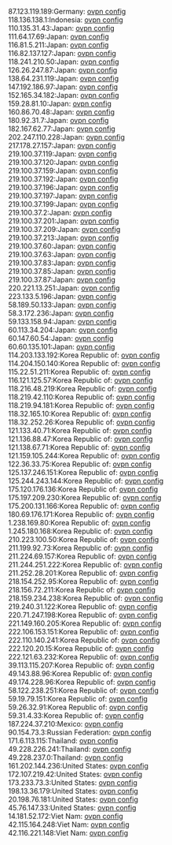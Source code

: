 87.123.119.189:Germany: [ovpn config](vpn/87_123_119_189.ovpn)  
118.136.138.1:Indonesia: [ovpn config](vpn/118_136_138_1.ovpn)  
110.135.31.43:Japan: [ovpn config](vpn/110_135_31_43.ovpn)  
111.64.17.69:Japan: [ovpn config](vpn/111_64_17_69.ovpn)  
116.81.5.211:Japan: [ovpn config](vpn/116_81_5_211.ovpn)  
116.82.137.127:Japan: [ovpn config](vpn/116_82_137_127.ovpn)  
118.241.210.50:Japan: [ovpn config](vpn/118_241_210_50.ovpn)  
126.26.247.87:Japan: [ovpn config](vpn/126_26_247_87.ovpn)  
138.64.231.119:Japan: [ovpn config](vpn/138_64_231_119.ovpn)  
147.192.186.97:Japan: [ovpn config](vpn/147_192_186_97.ovpn)  
152.165.34.182:Japan: [ovpn config](vpn/152_165_34_182.ovpn)  
159.28.81.10:Japan: [ovpn config](vpn/159_28_81_10.ovpn)  
160.86.70.48:Japan: [ovpn config](vpn/160_86_70_48.ovpn)  
180.92.31.7:Japan: [ovpn config](vpn/180_92_31_7.ovpn)  
182.167.62.77:Japan: [ovpn config](vpn/182_167_62_77.ovpn)  
202.247.110.228:Japan: [ovpn config](vpn/202_247_110_228.ovpn)  
217.178.27.157:Japan: [ovpn config](vpn/217_178_27_157.ovpn)  
219.100.37.119:Japan: [ovpn config](vpn/219_100_37_119.ovpn)  
219.100.37.120:Japan: [ovpn config](vpn/219_100_37_120.ovpn)  
219.100.37.159:Japan: [ovpn config](vpn/219_100_37_159.ovpn)  
219.100.37.192:Japan: [ovpn config](vpn/219_100_37_192.ovpn)  
219.100.37.196:Japan: [ovpn config](vpn/219_100_37_196.ovpn)  
219.100.37.197:Japan: [ovpn config](vpn/219_100_37_197.ovpn)  
219.100.37.199:Japan: [ovpn config](vpn/219_100_37_199.ovpn)  
219.100.37.2:Japan: [ovpn config](vpn/219_100_37_2.ovpn)  
219.100.37.201:Japan: [ovpn config](vpn/219_100_37_201.ovpn)  
219.100.37.209:Japan: [ovpn config](vpn/219_100_37_209.ovpn)  
219.100.37.213:Japan: [ovpn config](vpn/219_100_37_213.ovpn)  
219.100.37.60:Japan: [ovpn config](vpn/219_100_37_60.ovpn)  
219.100.37.63:Japan: [ovpn config](vpn/219_100_37_63.ovpn)  
219.100.37.83:Japan: [ovpn config](vpn/219_100_37_83.ovpn)  
219.100.37.85:Japan: [ovpn config](vpn/219_100_37_85.ovpn)  
219.100.37.87:Japan: [ovpn config](vpn/219_100_37_87.ovpn)  
220.221.13.251:Japan: [ovpn config](vpn/220_221_13_251.ovpn)  
223.133.5.196:Japan: [ovpn config](vpn/223_133_5_196.ovpn)  
58.189.50.133:Japan: [ovpn config](vpn/58_189_50_133.ovpn)  
58.3.172.236:Japan: [ovpn config](vpn/58_3_172_236.ovpn)  
59.133.158.94:Japan: [ovpn config](vpn/59_133_158_94.ovpn)  
60.113.34.204:Japan: [ovpn config](vpn/60_113_34_204.ovpn)  
60.147.60.54:Japan: [ovpn config](vpn/60_147_60_54.ovpn)  
60.60.135.101:Japan: [ovpn config](vpn/60_60_135_101.ovpn)  
114.203.133.192:Korea Republic of: [ovpn config](vpn/114_203_133_192.ovpn)  
114.204.150.140:Korea Republic of: [ovpn config](vpn/114_204_150_140.ovpn)  
115.22.51.211:Korea Republic of: [ovpn config](vpn/115_22_51_211.ovpn)  
116.121.125.57:Korea Republic of: [ovpn config](vpn/116_121_125_57.ovpn)  
118.216.48.219:Korea Republic of: [ovpn config](vpn/118_216_48_219.ovpn)  
118.219.42.110:Korea Republic of: [ovpn config](vpn/118_219_42_110.ovpn)  
118.219.94.181:Korea Republic of: [ovpn config](vpn/118_219_94_181.ovpn)  
118.32.165.10:Korea Republic of: [ovpn config](vpn/118_32_165_10.ovpn)  
118.32.252.26:Korea Republic of: [ovpn config](vpn/118_32_252_26.ovpn)  
121.133.40.71:Korea Republic of: [ovpn config](vpn/121_133_40_71.ovpn)  
121.136.88.47:Korea Republic of: [ovpn config](vpn/121_136_88_47.ovpn)  
121.138.67.71:Korea Republic of: [ovpn config](vpn/121_138_67_71.ovpn)  
121.159.105.244:Korea Republic of: [ovpn config](vpn/121_159_105_244.ovpn)  
122.36.33.75:Korea Republic of: [ovpn config](vpn/122_36_33_75.ovpn)  
125.137.246.151:Korea Republic of: [ovpn config](vpn/125_137_246_151.ovpn)  
125.244.243.144:Korea Republic of: [ovpn config](vpn/125_244_243_144.ovpn)  
175.120.176.136:Korea Republic of: [ovpn config](vpn/175_120_176_136.ovpn)  
175.197.209.230:Korea Republic of: [ovpn config](vpn/175_197_209_230.ovpn)  
175.200.131.166:Korea Republic of: [ovpn config](vpn/175_200_131_166.ovpn)  
180.69.176.171:Korea Republic of: [ovpn config](vpn/180_69_176_171.ovpn)  
1.238.169.80:Korea Republic of: [ovpn config](vpn/1_238_169_80.ovpn)  
1.245.180.168:Korea Republic of: [ovpn config](vpn/1_245_180_168.ovpn)  
210.223.100.50:Korea Republic of: [ovpn config](vpn/210_223_100_50.ovpn)  
211.199.92.73:Korea Republic of: [ovpn config](vpn/211_199_92_73.ovpn)  
211.224.69.157:Korea Republic of: [ovpn config](vpn/211_224_69_157.ovpn)  
211.244.251.222:Korea Republic of: [ovpn config](vpn/211_244_251_222.ovpn)  
211.252.28.201:Korea Republic of: [ovpn config](vpn/211_252_28_201.ovpn)  
218.154.252.95:Korea Republic of: [ovpn config](vpn/218_154_252_95.ovpn)  
218.156.72.211:Korea Republic of: [ovpn config](vpn/218_156_72_211.ovpn)  
218.159.234.238:Korea Republic of: [ovpn config](vpn/218_159_234_238.ovpn)  
219.240.31.122:Korea Republic of: [ovpn config](vpn/219_240_31_122.ovpn)  
220.71.247.198:Korea Republic of: [ovpn config](vpn/220_71_247_198.ovpn)  
221.149.160.205:Korea Republic of: [ovpn config](vpn/221_149_160_205.ovpn)  
222.106.153.151:Korea Republic of: [ovpn config](vpn/222_106_153_151.ovpn)  
222.110.140.241:Korea Republic of: [ovpn config](vpn/222_110_140_241.ovpn)  
222.120.20.15:Korea Republic of: [ovpn config](vpn/222_120_20_15.ovpn)  
222.121.63.232:Korea Republic of: [ovpn config](vpn/222_121_63_232.ovpn)  
39.113.115.207:Korea Republic of: [ovpn config](vpn/39_113_115_207.ovpn)  
49.143.88.96:Korea Republic of: [ovpn config](vpn/49_143_88_96.ovpn)  
49.174.228.96:Korea Republic of: [ovpn config](vpn/49_174_228_96.ovpn)  
58.122.238.251:Korea Republic of: [ovpn config](vpn/58_122_238_251.ovpn)  
59.19.79.151:Korea Republic of: [ovpn config](vpn/59_19_79_151.ovpn)  
59.26.32.91:Korea Republic of: [ovpn config](vpn/59_26_32_91.ovpn)  
59.31.4.33:Korea Republic of: [ovpn config](vpn/59_31_4_33.ovpn)  
187.224.37.210:Mexico: [ovpn config](vpn/187_224_37_210.ovpn)  
90.154.73.3:Russian Federation: [ovpn config](vpn/90_154_73_3.ovpn)  
171.6.113.115:Thailand: [ovpn config](vpn/171_6_113_115.ovpn)  
49.228.226.241:Thailand: [ovpn config](vpn/49_228_226_241.ovpn)  
49.228.237.0:Thailand: [ovpn config](vpn/49_228_237_0.ovpn)  
161.202.144.236:United States: [ovpn config](vpn/161_202_144_236.ovpn)  
172.107.219.42:United States: [ovpn config](vpn/172_107_219_42.ovpn)  
173.233.73.3:United States: [ovpn config](vpn/173_233_73_3.ovpn)  
198.13.36.179:United States: [ovpn config](vpn/198_13_36_179.ovpn)  
20.198.76.181:United States: [ovpn config](vpn/20_198_76_181.ovpn)  
45.76.147.33:United States: [ovpn config](vpn/45_76_147_33.ovpn)  
14.181.52.172:Viet Nam: [ovpn config](vpn/14_181_52_172.ovpn)  
42.115.164.248:Viet Nam: [ovpn config](vpn/42_115_164_248.ovpn)  
42.116.221.148:Viet Nam: [ovpn config](vpn/42_116_221_148.ovpn)  
